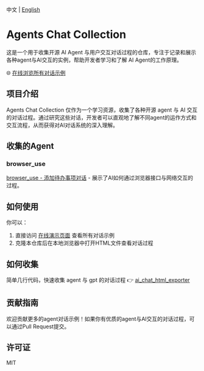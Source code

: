 中文 | [English](README_en.md)

# Agents Chat Collection

这是一个用于收集开源 AI Agent 与用户交互对话过程的仓库，专注于记录和展示各种agent与AI交互的实例，帮助开发者学习和了解 AI Agent的工作原理。

🌐 [在线浏览所有对话示例](https://fishisnow.github.io/agents-chat-collection/)

## 项目介绍

Agents Chat Collection 仅作为一个学习资源，收集了各种开源 agent 与 AI 交互的对话过程。通过研究这些对话，开发者可以直观地了解不同agent的运作方式和交互流程，从而获得对AI对话系统的深入理解。

## 收集的Agent

### browser_use

[browser_use - 添加待办事项对话](https://fishisnow.github.io/agents-chat-collection/browser_use/conversation_add_todo.html) - 展示了AI如何通过浏览器接口与网络交互的过程。

## 如何使用

你可以：
1. 直接访问 [在线演示页面](https://fishisnow.github.io/agents-chat-collection/) 查看所有对话示例
2. 克隆本仓库后在本地浏览器中打开HTML文件查看对话过程

## 如何收集

简单几行代码，快速收集 agent 与 gpt 的对话过程
👉 [ai_chat_html_exporter](https://github.com/fishisnow/ai_chat_html_exporter)

## 贡献指南

欢迎贡献更多的agent对话示例！如果你有优质的agent与AI交互的对话过程，可以通过Pull Request提交。

## 许可证

MIT
